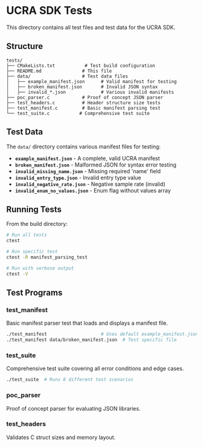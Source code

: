 # UCRA SDK Tests

This directory contains all test files and test data for the UCRA SDK.

## Structure

```text
tests/
├── CMakeLists.txt           # Test build configuration
├── README.md               # This file
├── data/                   # Test data files
│   ├── example_manifest.json      # Valid manifest for testing
│   ├── broken_manifest.json       # Invalid JSON syntax
│   ├── invalid_*.json             # Various invalid manifests
├── poc_parser.c            # Proof of concept JSON parser
├── test_headers.c          # Header structure size tests
├── test_manifest.c         # Basic manifest parsing test
└── test_suite.c           # Comprehensive test suite
```

## Test Data

The `data/` directory contains various manifest files for testing:

- **`example_manifest.json`** - A complete, valid UCRA manifest
- **`broken_manifest.json`** - Malformed JSON for syntax error testing
- **`invalid_missing_name.json`** - Missing required 'name' field
- **`invalid_entry_type.json`** - Invalid entry type value
- **`invalid_negative_rate.json`** - Negative sample rate (invalid)
- **`invalid_enum_no_values.json`** - Enum flag without values array

## Running Tests

From the build directory:

```bash
# Run all tests
ctest

# Run specific test
ctest -R manifest_parsing_test

# Run with verbose output
ctest -V
```

## Test Programs

### test_manifest

Basic manifest parser test that loads and displays a manifest file.

```bash
./test_manifest                    # Uses default example_manifest.json
./test_manifest data/broken_manifest.json  # Test specific file
```

### test_suite

Comprehensive test suite covering all error conditions and edge cases.

```bash
./test_suite  # Runs 8 different test scenarios
```

### poc_parser

Proof of concept parser for evaluating JSON libraries.

### test_headers

Validates C struct sizes and memory layout.
